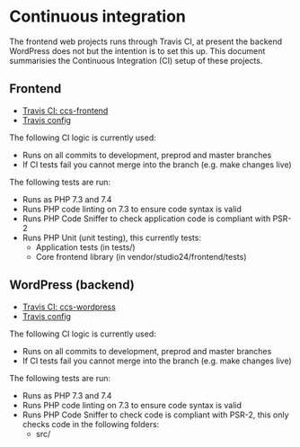# Continuous integration

The frontend web projects runs through Travis CI, at present the backend WordPress does not but the intention is to set this up. This document summarisies the Continuous Integration (CI) setup of these projects.

## Frontend

* [Travis CI: ccs-frontend](https://travis-ci.org/Crown-Commercial-Service/ccs-frontend)
* [Travis config](https://github.com/Crown-Commercial-Service/ccs-frontend/blob/master/.travis.yml)

The following CI logic is currently used:

* Runs on all commits to development, preprod and master branches
* If CI tests fail you cannot merge into the branch (e.g. make changes live)

The following tests are run:

* Runs as PHP 7.3 and 7.4
* Runs PHP code linting on 7.3 to ensure code syntax is valid
* Runs PHP Code Sniffer to check application code is compliant with PSR-2
* Runs PHP Unit (unit testing), this currently tests:
    * Application tests (in tests/)
    * Core frontend library (in vendor/studio24/frontend/tests)

## WordPress (backend)

* [Travis CI: ccs-wordpress](https://travis-ci.org/Crown-Commercial-Service/ccs-wordpress)
* [Travis config](https://github.com/Crown-Commercial-Service/ccs-wordpress/blob/master/.travis.yml)

The following CI logic is currently used:

* Runs on all commits to development, preprod and master branches
* If CI tests fail you cannot merge into the branch (e.g. make changes live)

The following tests are run:

* Runs as PHP 7.3 and 7.4
* Runs PHP code linting on 7.3 to ensure code syntax is valid
* Runs PHP Code Sniffer to check code is compliant with PSR-2, this only checks code in the following folders:
    * src/
